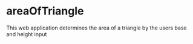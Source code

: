 # areaOfTriangle
This web application determines the area of a triangle by the users base and height input
